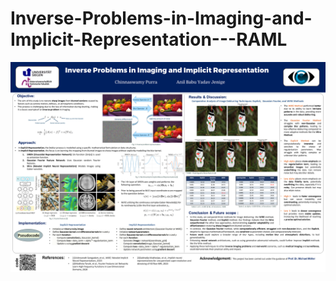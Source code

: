 # Inverse-Problems-in-Imaging-and-Implicit-Representation---RAML

![Poster](Poster_RAML_ch_an.PNG "Poster RAML")
